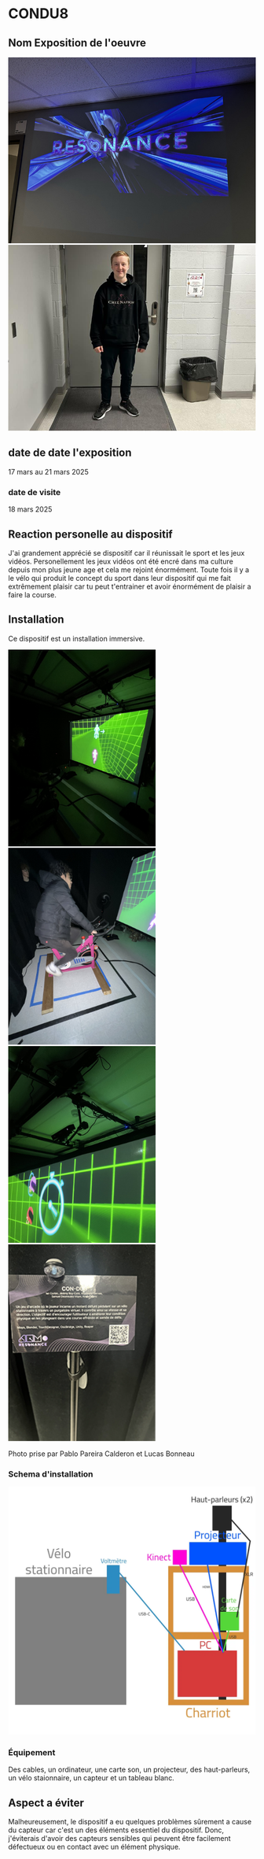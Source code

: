 # CONDU8

## Nom Exposition de l'oeuvre

<img src="../expo_finissant/media/resonance.jpg" >
<img src="../expo_finissant/media/moi.jpg" >

## date de date l'exposition

17 mars au 21 mars 2025

### date de visite

18 mars 2025

## Reaction personelle au dispositif

J'ai grandement apprécié se dispositif car il réunissait le sport et les jeux vidéos. Personellement les jeux vidéos ont été encré dans ma culture depuis mon plus jeune age et cela me rejoint énormément. Toute fois il y a le vélo qui produit le concept du sport dans leur dispositif qui me fait extrêmement plaisir car tu peut t'entrainer et avoir énormément de plaisir a faire la course.


## Installation 
Ce dispositif est un installation immersive.

<div display="flex">
<img src="../expo_finissant/media/condu8.jpg" width="300px">
<img src="../expo_finissant/media/condu8_velo.jpg" width="300px">
<img src="../expo_finissant/media/condu8_toit.jpg" width="300px">
</div>
<img src="../expo_finissant/media/condu8_cartel.png" width="300px">


Photo prise par Pablo Pareira Calderon et Lucas Bonneau


### Schema d'installation

<img src="../expo_finissant/media/plantation.webp" >

### Équipement

Des cables, un ordinateur, une carte son, un projecteur, des haut-parleurs, un vélo staionnaire, un capteur et un tableau blanc.


## Aspect a éviter

Malheureusement, le dispositif a eu quelques problèmes sûrement a cause du capteur car c'est un des éléments essentiel du dispositif. Donc, j'éviterais d'avoir des capteurs sensibles qui peuvent être facilement défectueux ou en contact avec un élément physique.
